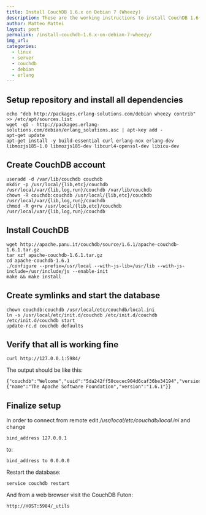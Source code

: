 ```yaml
---
title: Install CouchDB 1.6.x on Debian 7 (Wheezy) 
description: These are the working instructions to install CouchDB 1.6.x on Debian 7 (Wheezy)
author: Matteo Mattei
layout: post
permalink: /install-couchdb-1.6.x-on-debian-7-wheezy/
img_url:
categories:
  - linux
  - server
  - couchdb
  - debian
  - erlang
---
```


Setup repository and install all dependencies
------------------------------------------------------

```
echo "deb http://packages.erlang-solutions.com/debian wheezy contrib" >> /etc/apt/sources.list
wget -qO - http://packages.erlang-solutions.com/debian/erlang_solutions.asc | apt-key add -
apt-get update
apt-get install -y build-essential curl erlang-nox erlang-dev libmozjs185-1.0 libmozjs185-dev libcurl4-openssl-dev libicu-dev
```

Create CouchDB account
-----------------------------

```
useradd -d /var/lib/couchdb couchdb
mkdir -p /usr/local/{lib,etc}/couchdb /usr/local/var/{lib,log,run}/couchdb /var/lib/couchdb
chown -R couchdb:couchdb /usr/local/{lib,etc}/couchdb /usr/local/var/{lib,log,run}/couchdb
chmod -R g+rw /usr/local/{lib,etc}/couchdb /usr/local/var/{lib,log,run}/couchdb
```

Install CouchDB
-------------------

```
wget http://apache.panu.it/couchdb/source/1.6.1/apache-couchdb-1.6.1.tar.gz
tar xzf apache-couchdb-1.6.1.tar.gz
cd apache-couchdb-1.6.1
./configure --prefix=/usr/local --with-js-lib=/usr/lib --with-js-include=/usr/include/js --enable-init
make && make install
```

Create symlinks and start the database
----------------------------------------------

```
chown couchdb:couchdb /usr/local/etc/couchdb/local.ini
ln -s /usr/local/etc/init.d/couchdb /etc/init.d/couchdb
/etc/init.d/couchdb start
update-rc.d couchdb defaults
```

Verify that all is working fine
----------------------------------

```
curl http://127.0.0.1:5984/
```

The output should be like this:

```
{"couchdb":"Welcome","uuid":"5da242ff50cecec904d6caf36be34194","version":"1.6.1","vendor":{"name":"The Apache Software Foundation","version":"1.6.1"}}
```

Finalize setup
-----------------
In order to connect from remote edit */usr/local/etc/couchdb/local.ini* and change 

```
bind_address 127.0.0.1
```

to:

```
bind_address to 0.0.0.0
```

Restart the database:

```
service couchdb restart
```

And from a web browser visit the CouchDB Futon:

```
http://HOST:5984/_utils
```

